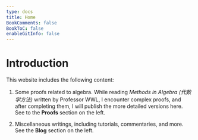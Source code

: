 ```yaml
---
type: docs
title: Home
BookComments: false
BookToC: false
enableGitInfo: false
---
```


# Introduction

<!--
此网站包含以下内容:
1. 关于范畴论的一些证明. 我在阅读代数学方法时会遇到一些复杂的证明, 在将其补充完整后我会发布在此网站中. 见左侧Proofs条目.
2. 一些杂文, 包括教程, 评论, 故事等. 见左侧Blog条目.-->

This website includes the following content:

1. Some proofs related to algebra. While reading _Methods in Algebra (代数学方法)_  written by Professor WWL, I encounter complex proofs, and after completing them, I will publish the more detailed versions here. See to the __Proofs__ section on the left.

2. Miscellaneous writings, including tutorials, commentaries, and more. See the __Blog__ section on the left.
